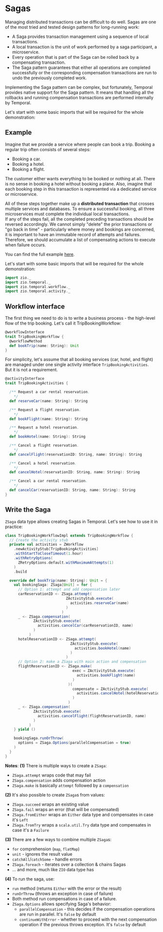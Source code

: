 # Sagas

<head>
  <meta charset="UTF-8" />
  <meta name="description" content="ZIO Temporal Saga Pattern" />
  <meta name="keywords" content="ZIO Temporal saga pattern, Scala Temporal saga pattern" />
</head>

Managing distributed transactions can be difficult to do well. Sagas are one of the most tried and tested design patterns for long-running work:
- A Saga provides transaction management using a sequence of local transactions. 
- A local transaction is the unit of work performed by a saga participant, a microservice. 
- Every operation that is part of the Saga can be rolled back by a compensating transaction. 
- The Saga pattern guarantees that either all operations are completed successfully or the corresponding compensation transactions are run to undo the previously completed work.

Implementing the Saga pattern can be complex, but fortunately, Temporal provides native support for the Saga pattern. It means that handling all the rollbacks and running compensation transactions are performed internally by Temporal.

Let's start with some basic imports that will be required for the whole demonstration:

## Example
Imagine that we provide a service where people can book a trip. Booking a regular trip often consists of several steps:
- Booking a car.
- Booking a hotel.
- Booking a flight.

The customer either wants everything to be booked or nothing at all. There is no sense in booking a hotel without booking a plane. Also, imagine that each booking step in this transaction is represented via a dedicated service or microservice.

All of these steps together make up a **distributed transaction** that crosses multiple services and databases. To ensure a successful booking, all three microservices must complete the individual local transactions.  
If any of the steps fail, all the completed preceding transactions should be reversed accordingly. We cannot simply "delete" the prior transactions or "go back in time" - particularly where money and bookings are concerned, it is important to have an immutable record of attempts and failures.  
Therefore, we should accumulate a list of compensating actions to execute when failure occurs.

You can find the full example [here](https://github.com/vitaliihonta/zio-temporal/tree/main/examples/src/main/scala/com/example/bookingsaga).

Let's start with some basic imports that will be required for the whole demonstration:

```scala mdoc:silent
import zio._
import zio.temporal._
import zio.temporal.workflow._
import zio.temporal.activity._
```

## Workflow interface
The first thing we need to do is to write a business process - the high-level flow of the trip booking. Let's call it TripBookingWorkflow:

```scala mdoc:silent
@workflowInterface
trait TripBookingWorkflow {
  @workflowMethod
  def bookTrip(name: String): Unit
}
```

For simplicity, let's assume that all booking services (car, hotel, and flight) are managed under one single activity interface `TripBookingActivities`.  
But it is not a requirement.

```scala mdoc:silent
@activityInterface
trait TripBookingActivities {

  /** Request a car rental reservation.
    */
  def reserveCar(name: String): String

  /** Request a flight reservation.
    */
  def bookFlight(name: String): String

  /** Request a hotel reservation.
    */
  def bookHotel(name: String): String

  /** Cancel a flight reservation.
    */
  def cancelFlight(reservationID: String, name: String): String

  /** Cancel a hotel reservation.
    */
  def cancelHotel(reservationID: String, name: String): String

  /** Cancel a car rental reservation.
    */
  def cancelCar(reservationID: String, name: String): String
}
```

## Write the Saga

`ZSaga` data type allows creating Sagas in Temporal. Let's see how to use it in practice:  

```scala mdoc:silent
class TripBookingWorkflowImpl extends TripBookingWorkflow {
  // Create the activity stub 
  private val activities = ZWorkflow
    .newActivityStub[TripBookingActivities]
    .withStartToCloseTimeout(1.hour)
    .withRetryOptions(
      ZRetryOptions.default.withMaximumAttempts(1)
    )
    .build

  override def bookTrip(name: String): Unit = {
    val bookingSaga: ZSaga[Unit] = for {
      // Option 1: attempt and add compensation later
      carReservationID <- ZSaga.attempt(
                            ZActivityStub.execute(
                              activities.reserveCar(name)
                            )
                          )
      _ <- ZSaga.compensation(
             ZActivityStub.execute(
               activities.cancelCar(carReservationID, name)
             )
           )
      hotelReservationID <- ZSaga.attempt(
                              ZActivityStub.execute(
                                activities.bookHotel(name)
                              )
                            )
      // Option 2: make a ZSaga with main action and compensation
      flightReservationID <- ZSaga.make(
                               exec = ZActivityStub.execute(
                                 activities.bookFlight(name)
                               )
                             )(
                               compensate = ZActivityStub.execute(
                                 activities.cancelHotel(hotelReservationID, name)
                               )
                             )
      _ <- ZSaga.compensation(
             ZActivityStub.execute(
               activities.cancelFlight(flightReservationID, name)
             )
           )
    } yield ()

    bookingSaga.runOrThrow(
      options = ZSaga.Options(parallelCompensation = true)
    )
  }
}
```

**Notes**:
**(1)** There is multiple ways to create a `ZSaga`:
- `ZSaga.attempt` wraps code that may fail
- `ZSaga.compensation` adds compensation action
- `ZSaga.make` is basically `attempt` followed by a `compensation`

**(2)** It's also possible to create `ZSaga`s from values:
- `ZSaga.succeed` wraps an existing value
- `ZSaga.fail` wraps an error (that will be compensated)
- `ZSaga.fromEither` wraps an `Either` data type and compensates in case it's `Left`
- `ZSaga.fromTry` wraps a `scala.util.Try` data type and compensates in case it's a `Failure`

**(3)** There are a few ways to combine multiple `ZSaga`s:
- `for` comprehension (`map`, `flatMap`)
- `unit` - ignores the result value
- `catchAll`/`catchSome` - handle errors
- `ZSaga.foreach` - iterates over a collection & chains Sagas
- ... and more, much like `ZIO` data type has

**(4)** To run the saga, use:
- `run` method (returns `Either` with the error or the result) 
- `runOrThrow` (throws an exception in case of failure)
- Both method run compensations in case of a failure.
- `ZSaga.Options` allows specifying Saga's behavior:
  - `parallelCompensation` - this decides if the compensation operations are run in parallel. It's `false` by default
  - `continueWithError` - whether to proceed with the next compensation operation if the previous throws exception. It's `false` by default
